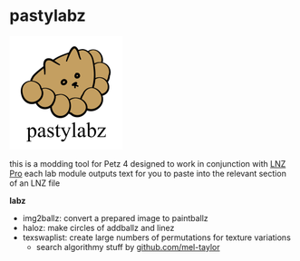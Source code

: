 # pastylabz
<img src="https://raw.githubusercontent.com/yakrell/pastylabz/master/pastylabz%20logo.png" width=200>

this is a modding tool for Petz 4 designed to work in conjunction with [LNZ Pro](http://www.sherlocksoftware.org/page.php?id=14)
each lab module outputs text for you to paste into the relevant section of an LNZ file

**labz**
 * img2ballz: convert a prepared image to paintballz
 * haloz: make circles of addballz and linez
 * texswaplist: create large numbers of permutations for texture variations
     * search algorithmy stuff by [github.com/mel-taylor](https://github.com/mel-taylor)
